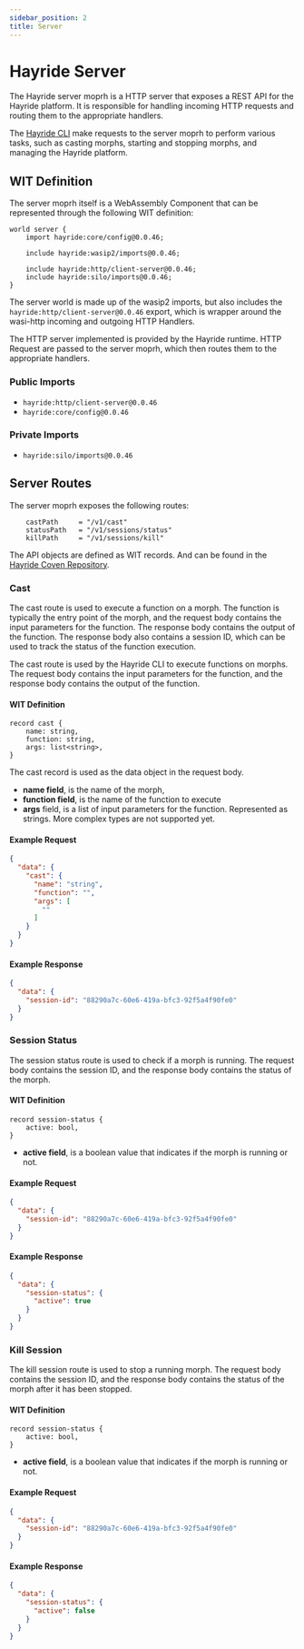 ```yaml
---
sidebar_position: 2
title: Server
---
```


# Hayride Server

The Hayride server moprh is a HTTP server that exposes a REST API for the Hayride platform. It is responsible for handling incoming HTTP requests and routing them to the appropriate handlers. 

The [Hayride CLI](./cli.md) make requests to the server moprh to perform various tasks, such as casting morphs, starting and stopping morphs, and managing the Hayride platform.

## WIT Definition

The server moprh itself is a WebAssembly Component that can be represented through the following WIT definition:

```wit
world server {
    import hayride:core/config@0.0.46;

    include hayride:wasip2/imports@0.0.46;

    include hayride:http/client-server@0.0.46;
    include hayride:silo/imports@0.0.46;
}
```
The server world is made up of the wasip2 imports, but also includes the `hayride:http/client-server@0.0.46` export, which is wrapper around the wasi-http incoming and outgoing HTTP Handlers. 

The HTTP server implemented is provided by the Hayride runtime. HTTP Request are passed to the server moprh, which then routes them to the appropriate handlers. 

### Public Imports
- `hayride:http/client-server@0.0.46`
- `hayride:core/config@0.0.46`

### Private Imports
- `hayride:silo/imports@0.0.46`

## Server Routes 

The server moprh exposes the following routes:

```
	castPath     = "/v1/cast"
	statusPath   = "/v1/sessions/status"
	killPath     = "/v1/sessions/kill"
```

The API objects are defined as WIT records. And can be found in the [Hayride Coven Repository](https://github.com/hayride-dev/core/blob/main/wit/deps/core/api.wit). 

### Cast
The cast route is used to execute a function on a morph. The function is typically the entry point of the morph, and the request body contains the input parameters for the function. The response body contains the output of the function. The response body also contains a session ID, which can be used to track the status of the function execution.

The cast route is used by the Hayride CLI to execute functions on morphs. The request body contains the input parameters for the function, and the response body contains the output of the function.

#### WIT Definition
```
record cast {
    name: string,
    function: string,
    args: list<string>,
}
```

The cast record is used as the data object in the request body. 

- **name field**, is the name of the morph, 
- **function field**, is the name of the function to execute
- **args** field, is a list of input parameters for the function. Represented as strings. More complex types are not supported yet.

#### Example Request
```json
{
  "data": {
    "cast": {
      "name": "string",
      "function": "",
      "args": [
        ""
      ]
    }
  }
}
```

#### Example Response
```json
{
  "data": {
    "session-id": "88290a7c-60e6-419a-bfc3-92f5a4f90fe0"
  }
}
```

### Session Status

The session status route is used to check if a morph is running. The request body contains the session ID, and the response body contains the status of the morph. 

#### WIT Definition
```   
record session-status {
    active: bool,
}
```

- **active field**, is a boolean value that indicates if the morph is running or not.

#### Example Request
```json
{
  "data": {
    "session-id": "88290a7c-60e6-419a-bfc3-92f5a4f90fe0"
  }
}
```
#### Example Response
```json
{
  "data": {
    "session-status": {
      "active": true
    }
  }
}
```

### Kill Session
The kill session route is used to stop a running morph. The request body contains the session ID, and the response body contains the status of the morph after it has been stopped.

#### WIT Definition
```
record session-status {
    active: bool,
}
```

- **active field**, is a boolean value that indicates if the morph is running or not.

#### Example Request
```json
{
  "data": {
    "session-id": "88290a7c-60e6-419a-bfc3-92f5a4f90fe0"
  }
}
```
#### Example Response
```json
{
  "data": {
    "session-status": {
      "active": false
    }
  }
}
```